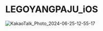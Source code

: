 # LEGOYANGPAJU_iOS

![KakaoTalk_Photo_2024-06-25-12-55-17](https://github.com/JangGa-ne/LEGOYANGPAJU_iOS/assets/147118268/8dbe3d57-76cf-48c7-953b-1c07a8ef4e71)
